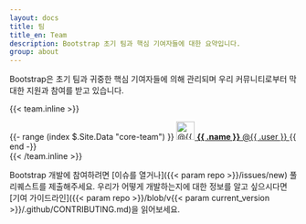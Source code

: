 ```yaml
---
layout: docs
title: 팀
title_en: Team
description: Bootstrap 초기 팀과 핵심 기여자들에 대한 요약입니다.
group: about
---
```


Bootstrap은 초기 팀과 귀중한 핵심 기여자들에 의해 관리되며 우리 커뮤니티로부터 막대한 지원과 참여를 받고 있습니다.

{{< team.inline >}}
<div class="list-group mb-3">
  {{- range (index $.Site.Data "core-team") }}
    <a class="list-group-item list-group-item-action d-flex align-items-center" href="https://github.com/{{ .user }}">
      <img src="https://github.com/{{ .user }}.png" alt="@{{ .user }}" width="32" height="32" class="rounded me-2" loading="lazy">
      <span>
        <strong>{{ .name }}</strong> @{{ .user }}
      </span>
    </a>
  {{ end -}}
</div>
{{< /team.inline >}}

Bootstrap 개발에 참여하려면 [이슈를 열거나]({{< param repo >}}/issues/new) 풀 리퀘스트를 제출해주세요. 우리가 어떻게 개발하는지에 대한 정보를 알고 싶으시다면 [기여 가이드라인]({{< param repo >}}/blob/v{{< param current_version >}}/.github/CONTRIBUTING.md)을 읽어보세요.
